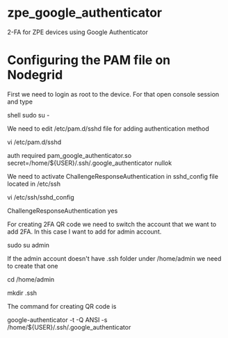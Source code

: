 # zpe_google_authenticator
2-FA for ZPE devices using Google Authenticator

# Configuring the PAM file on Nodegrid

First we need to login as root to the device. For that open console session and type

  shell sudo su -

We need to edit /etc/pam.d/sshd file for adding authentication method

  vi /etc/pam.d/sshd

  auth      required    pam_google_authenticator.so secret=/home/${USER}/.ssh/.google_authenticator nullok

We need to activate ChallengeResponseAuthentication in sshd_config file located in /etc/ssh

  vi /etc/ssh/sshd_config

  ChallengeResponseAuthentication yes

For creating 2FA QR code we need to switch the account that we want to add 2FA. In this case I want to add for admin account.

  sudo su admin

If the admin account doesn't have .ssh folder under /home/admin we need to create that one

  cd /home/admin

   mkdir .ssh

The command for creating QR code is

  google-authenticator -t -Q ANSI -s /home/${USER}/.ssh/.google_authenticator
